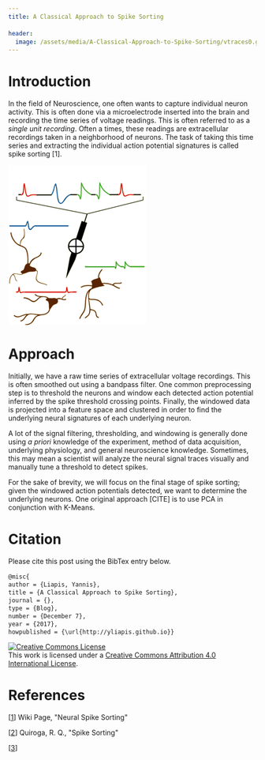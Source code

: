 ```yaml
---
title: A Classical Approach to Spike Sorting

header:
  image: /assets/media/A-Classical-Approach-to-Spike-Sorting/vtraces0.gif
---
```


# Introduction

In the field of Neuroscience, one often wants to capture individual neuron activity. This is often done via a microelectrode inserted into the brain and recording the time series of voltage readings. This is often referred to as a *single unit recording*. Often a times, these readings are extracellular recordings taken in a neighborhood of neurons. The task of taking this time series and extracting the individual action potential signatures is called spike sorting [1].

![Image](/assets/media/A-Classical-Approach-to-Spike-Sorting/spike_sorting_diagram2.png)

# Approach

Initially, we have a raw time series of extracellular voltage recordings. This is often smoothed out using a bandpass filter. One common preprocessing step is to threshold the neurons and window each detected action potential inferred by the spike threshold crossing points. Finally, the windowed data is projected into a feature space and clustered in order to find the underlying neural signatures of each underlying neuron.

A lot of the signal filtering, thresholding, and windowing is generally done using *a priori* knowledge of the experiment, method of data acquisition, underlying physiology, and general neuroscience knowledge. Sometimes, this may mean a scientist will analyze the neural signal traces visually and manually tune a threshold to detect spikes.

For the sake of brevity, we will focus on the final stage of spike sorting; given the windowed action potentials detected, we want to determine the underlying neurons. One original approach [CITE] is to use PCA in conjunction with K-Means.





# Citation

Please cite this post using the BibTex entry below.

```
@misc{
author = {Liapis, Yannis},
title = {A Classical Approach to Spike Sorting},
journal = {},
type = {Blog},
number = {December 7},
year = {2017},
howpublished = {\url{http://yliapis.github.io}}
```

<a rel="license" href="http://creativecommons.org/licenses/by/4.0/"><img alt="Creative Commons License" style="border-width:0" src="https://i.creativecommons.org/l/by/4.0/88x31.png" /></a><br />This work is licensed under a <a rel="license" href="http://creativecommons.org/licenses/by/4.0/">Creative Commons Attribution 4.0 International License</a>.

# References

[[1](http://icslwebs.ee.ucla.edu/dejan/researchwiki/index.php/Neural_Spike_Sorting)] Wiki Page, "Neural Spike Sorting"

[[2](http://www.scholarpedia.org/article/Spike_sorting)] Quiroga, R. Q., "Spike Sorting"

[[3]()]
